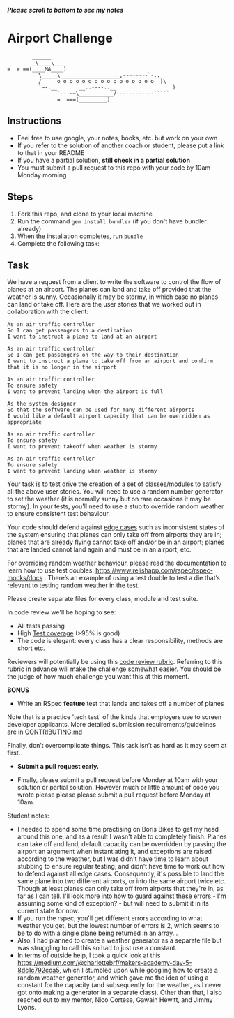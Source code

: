 **_Please scroll to bottom to see my notes_**

# Airport Challenge

``````
        ______
        _\____\___
=  = ==(____MA____)
          \_____\___________________,-~~~~~~~`-.._
          /     o o o o o o o o o o o o o o o o  |\_
          `~-.__       __..----..__                  )
                `---~~\___________/------------`````
                =  ===(_________)

``````

## Instructions

- Feel free to use google, your notes, books, etc. but work on your own
- If you refer to the solution of another coach or student, please put a link to that in your README
- If you have a partial solution, **still check in a partial solution**
- You must submit a pull request to this repo with your code by 10am Monday morning

## Steps

1. Fork this repo, and clone to your local machine
2. Run the command `gem install bundler` (if you don't have bundler already)
3. When the installation completes, run `bundle`
4. Complete the following task:

## Task

We have a request from a client to write the software to control the flow of planes at an airport. The planes can land and take off provided that the weather is sunny. Occasionally it may be stormy, in which case no planes can land or take off. Here are the user stories that we worked out in collaboration with the client:

```
As an air traffic controller
So I can get passengers to a destination
I want to instruct a plane to land at an airport

As an air traffic controller
So I can get passengers on the way to their destination
I want to instruct a plane to take off from an airport and confirm that it is no longer in the airport

As an air traffic controller
To ensure safety
I want to prevent landing when the airport is full

As the system designer
So that the software can be used for many different airports
I would like a default airport capacity that can be overridden as appropriate

As an air traffic controller
To ensure safety
I want to prevent takeoff when weather is stormy

As an air traffic controller
To ensure safety
I want to prevent landing when weather is stormy
```

Your task is to test drive the creation of a set of classes/modules to satisfy all the above user stories. You will need to use a random number generator to set the weather (it is normally sunny but on rare occasions it may be stormy). In your tests, you'll need to use a stub to override random weather to ensure consistent test behaviour.

Your code should defend against [edge cases](http://programmers.stackexchange.com/questions/125587/what-are-the-difference-between-an-edge-case-a-corner-case-a-base-case-and-a-b) such as inconsistent states of the system ensuring that planes can only take off from airports they are in; planes that are already flying cannot take off and/or be in an airport; planes that are landed cannot land again and must be in an airport, etc.

For overriding random weather behaviour, please read the documentation to learn how to use test doubles: https://www.relishapp.com/rspec/rspec-mocks/docs . There’s an example of using a test double to test a die that’s relevant to testing random weather in the test.

Please create separate files for every class, module and test suite.

In code review we'll be hoping to see:

- All tests passing
- High [Test coverage](https://github.com/makersacademy/course/blob/main/pills/test_coverage.md) (>95% is good)
- The code is elegant: every class has a clear responsibility, methods are short etc.

Reviewers will potentially be using this [code review rubric](docs/review.md). Referring to this rubric in advance will make the challenge somewhat easier. You should be the judge of how much challenge you want this at this moment.

**BONUS**

- Write an RSpec **feature** test that lands and takes off a number of planes

Note that is a practice 'tech test' of the kinds that employers use to screen developer applicants. More detailed submission requirements/guidelines are in [CONTRIBUTING.md](CONTRIBUTING.md)

Finally, don’t overcomplicate things. This task isn’t as hard as it may seem at first.

- **Submit a pull request early.**

- Finally, please submit a pull request before Monday at 10am with your solution or partial solution. However much or little amount of code you wrote please please please submit a pull request before Monday at 10am.

Student notes:

- I needed to spend some time practising on Boris Bikes to get my head around this one, and as a result I wasn't able to completely finish. Planes can take off and land, default capacity can be overridden by passing the airport an argument when instantiating it, and exceptions are raised according to the weather, but I was didn't have time to learn about stubbing to ensure regular testing, and didn't have time to work out how to defend against all edge cases. Consequently, it's possible to land the same plane into two different airports, or into the same airport twice etc. Though at least planes can only take off from airports that they're in, as far as I can tell. I'll look more into how to guard against these errors - I'm assuming some kind of exception? - but will need to submit it in its current state for now.
- If you run the rspec, you'll get different errors according to what weather you get, but the lowest number of errors is 2, which seems to be to do with a single plane being returned in an array...
- Also, I had planned to create a weather generator as a separate file but was struggling to call this so had to just use a constant.
- In terms of outside help, I took a quick look at this https://medium.com/@charlottebrf/makers-academy-day-5-8dc1c792cda5, which I stumbled upon while googling how to create a random weather generator, and which gave me the idea of using a constant for the capacity (and subsequently for the weather, as I never got onto making a generator in a separate class). Other than that, I also reached out to my mentor, Nico Cortese, Gawain Hewitt, and Jimmy Lyons.
